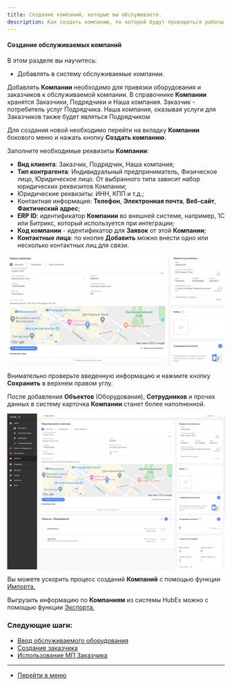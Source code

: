 ```yaml
---
title: Создание компаний, которые вы обслуживаете.
description: Как создать компанию, по которой будут проводиться работы, в системе HubEx?
---
```



<!-- Yandex.Metrika counter -->
<script type="text/javascript">
    (function (m, e, t, r, i, k, a) {
        m[i] = m[i] || function () {
            (m[i].a = m[i].a || []).push(arguments)
        };
        m[i].l = 1 * new Date();
        k = e.createElement(t), a = e.getElementsByTagName(t)[0], k.async = 1, k.src = r, a.parentNode.insertBefore(k, a)
    })
    (window, document, "script", "https://mc.yandex.ru/metrika/tag.js", "ym");
    ym('{{ site.yandex_metric }}', "init", {
        id: '{{ site.yandex_metric }}',
        clickmap: true,
        trackLinks: true,
        accurateTrackBounce: true,
        webvisor: true
    });
</script>
<noscript>
    <div><img src="https://mc.yandex.ru/watch/'{{ site.yandex_metric }}'" style="position:absolute; left:-9999px;"
              alt=""/></div>
</noscript>
<!-- /Yandex.Metrika counter -->

#### Создание обслуживаемых компаний
В этом разделе вы научитесь:
- Добавлять в систему обслуживаемые компании.

<p>Добавлять <strong>Компании</strong> необходимо для привязки оборудования и заказчиков к обслуживаемой компании. В справочнике <strong>Компании</strong> хранятся Заказчики, Подрядчики и Наша компания. Заказчик - потребитель услуг Подрядчика. Наша компания, оказывая услуги для Заказчиков также будет являться Подрядчиком</p>
<p>Для
    создания новой необходимо перейти на вкладку <strong>Компании</strong> бокового меню и
    нажать кнопку <strong>Создать компанию</strong>.</p>

<!--<div>
  <img  style="margin: 0 auto; display: block; max-width: 100%;" src="/attachments/images/FAQ/USER/CreatingCompany/CompanyEmpty.jpg" />
</div>-->

<p>Заполните необходимые реквизиты <strong>Компании</strong>: </p>
<p>
<ul>
    <li><strong> Вид клиента</strong>: Заказчик, Подрядчик, Наша компания;</li>
    <li><strong> Тип контрагента</strong>: Индивидуальный предприниматель, Физическое лицо, Юридическое лицо. От
        выбранного типа зависит набор юридических реквизитов Компании;
    </li>
    <li> Юридические реквизиты: ИНН, КПП и т.д.;</li>
    <li> Контактная информация: <strong> Телефон</strong>, <strong>Электронная почта</strong>, <strong>Веб-сайт</strong>,
        <strong>Фактический адрес</strong>;
    </li>
    <li><strong>ERP ID</strong>: идентификатор <strong>Компании</strong> во внешней системе, например, 1С или Битрикс,
        который используется при интеграции;
    </li>
    <li><strong>Код компании</strong> - идентификатор для <strong>Заявок</strong> от этой <strong>Компании</strong>;
    </li>
    <li><strong>Контактные лица</strong>: по кнопке <strong>Добавить</strong> можно внести одно или несколько контактных
        лиц для связи.
    </li>
</ul> </p>

<div>
  <img  style="margin: 0 auto; display: block; max-width: 100%;" src="/attachments/images/FAQ/USER/CreatingCompany/CreateNewCompany.jpg" />
</div>

Внимательно проверьте введенную информацию и нажмите кнопку <strong>Сохранить</strong> в верхнем правом углу.

После добавления <strong>Объектов</strong> (Оборудования),
<strong>Сотрудников</strong> и прочих данных в систему карточка <strong>Компании</strong> станет более наполненной.

<div>
  <img  style="margin: 0 auto; display: block; max-width: 100%;" src="/attachments/images/FAQ/USER/CreatingCompany/CompanyInfo.jpg" />
</div>


<p> Вы можете ускорить процесс созданий <strong>Компаний</strong> с помощью функции <a
        href="https://wiki.hubex.ru/docs/FAQ/RU/user/Import.html#companies"> Импорта.</a></p>
<p> Выгрузить информацию по <strong>Компаниям</strong> из системы HubEx можно с помощью функции <a
        href="https://wiki.hubex.ru/docs/FAQ/RU/user/Export.html#companies"> Экспорта.</a></p>


### Следующие шаги:
- [Ввод обслуживаемого оборудования](./CreatingObjects.md)
- [Создание заказчика](./CreatingCustomer.md)
- [Использование МП Заказчика](./CustomerApp.md)


___
- [Перейти в меню](http://wiki.hubex.ru)
